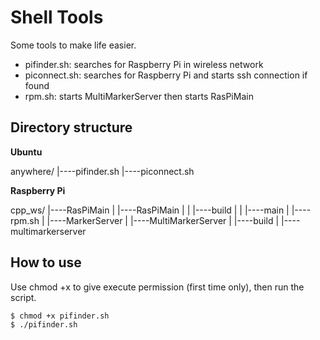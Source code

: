 
# Shell Tools

Some tools to make life easier.

 - pifinder.sh: searches for Raspberry Pi in wireless network
 - piconnect.sh: searches for Raspberry Pi and starts ssh connection if found
 - rpm.sh: starts MultiMarkerServer then starts RasPiMain

## Directory structure

__Ubuntu__

anywhere/
|----pifinder.sh
|----piconnect.sh

__Raspberry Pi__

cpp_ws/
|----RasPiMain
|   |----RasPiMain
|   |   |----build
|   |       |----main
|   |----rpm.sh
|
|----MarkerServer
|   |----MultiMarkerServer
|       |----build
|           |----multimarkerserver


## How to use

Use chmod +x to give execute permission (first time only), then run the script.

```
$ chmod +x pifinder.sh
$ ./pifinder.sh
```

